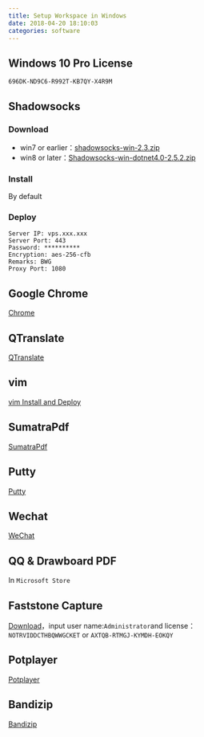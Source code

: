 ```yaml
---
title: Setup Workspace in Windows
date: 2018-04-20 18:10:03
categories: software
---
```


## Windows 10 Pro License

`696DK-ND9C6-R992T-KB7QY-X4R9M`
<!-- more -->
## Shadowsocks

### Download

- win7 or earlier：[shadowsocks-win-2.3.zip](https://kiwivm.64clouds.com/dist/shadowsocks-win-2.3.zip)
- win8 or later：[Shadowsocks-win-dotnet4.0-2.5.2.zip](https://sourceforge.net/projects/shadowsocksgui/files/dist/)

### Install

By default

### Deploy

```
Server IP: vps.xxx.xxx
Server Port: 443
Password: **********
Encryption: aes-256-cfb
Remarks: BWG
Proxy Port: 1080
```

## Google Chrome

[Chrome](https://www.google.com/chrome/)


## QTranslate

[QTranslate](https://quest-app.appspot.com/)

## vim

[vim Install and Deploy](http://47.98.220.86/2018/04/gvim-%E5%AE%89%E8%A3%85%E5%8F%8A%E9%85%8D%E7%BD%AE/)

## SumatraPdf

[SumatraPdf](https://www.sumatrapdfreader.org/download-free-pdf-viewer.html)

## Putty

[Putty](https://www.chiark.greenend.org.uk/~sgtatham/putty/latest.html)

## Wechat

[WeChat](https://pc.weixin.qq.com/)

## QQ & Drawboard PDF

In `Microsoft Store`

## Faststone Capture
[Download](http://www.faststone.org/FSCapturerDownload.htm)，input user name:`Administrator`and license：
`NOTRVIDDCTHBQWWGCKET`
or
`AXTQB-RTMGJ-KYMDH-EOKQY`

## Potplayer

[Potplayer](https://potplayer.daum.net/)

## Bandizip

[Bandizip](https://www.bandisoft.com/bandizip/)

